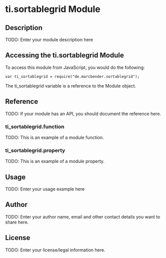# ti.sortablegrid Module

## Description

TODO: Enter your module description here

## Accessing the ti.sortablegrid Module

To access this module from JavaScript, you would do the following:

    var ti_sortablegrid = require("de.marcbender.sortablegrid");

The ti_sortablegrid variable is a reference to the Module object.

## Reference

TODO: If your module has an API, you should document
the reference here.

### ti_sortablegrid.function

TODO: This is an example of a module function.

### ti_sortablegrid.property

TODO: This is an example of a module property.

## Usage

TODO: Enter your usage example here

## Author

TODO: Enter your author name, email and other contact
details you want to share here.

## License

TODO: Enter your license/legal information here.
